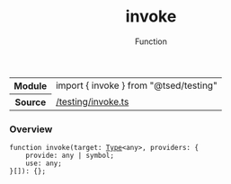 
<header class="symbol-info-header"><h1 id="invoke">invoke</h1><label class="symbol-info-type-label function">Function</label></header>
<!-- summary -->
<section class="symbol-info"><table class="is-full-width"><tbody><tr><th>Module</th><td><div class="lang-typescript"><span class="token keyword">import</span> { invoke }&nbsp;<span class="token keyword">from</span>&nbsp;<span class="token string">"@tsed/testing"</span></div></td></tr><tr><th>Source</th><td><a href="https://github.com/Romakita/ts-express-decorators/blob/v3.10.2/src//testing/invoke.ts#L0-L0">/testing/invoke.ts</a></td></tr></tbody></table></section>
<!-- overview -->


### Overview


<pre><code class="typescript-lang ">function <span class="token function">invoke</span><span class="token punctuation">(</span>target<span class="token punctuation">:</span> <a href="#api/core/type"><span class="token">Type</span></a><<span class="token keyword">any</span>><span class="token punctuation">,</span> providers<span class="token punctuation">:</span> <span class="token punctuation">{</span>
    provide<span class="token punctuation">:</span> <span class="token keyword">any</span> | symbol<span class="token punctuation">;</span>
    use<span class="token punctuation">:</span> <span class="token keyword">any</span><span class="token punctuation">;</span>
<span class="token punctuation">}</span><span class="token punctuation">[</span><span class="token punctuation">]</span><span class="token punctuation">)</span><span class="token punctuation">:</span> <span class="token punctuation">{</span><span class="token punctuation">}</span><span class="token punctuation">;</span>
</code></pre>


<!-- Parameters -->

<!-- Description -->

<!-- Members -->

